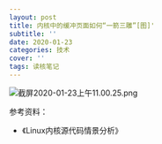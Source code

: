 ```yaml
---
layout: post
title: 内核中的缓冲页面如何“一箭三雕”[图]'
subtitle: ''
date: 2020-01-23
categories: 技术
cover: ''
tags: 读核笔记
---
```


![截屏2020-01-23上午11.00.25.png](http://ww1.sinaimg.cn/large/c9caade4gy1gb6bazx0wtj226g11oajc.jpg)

参考资料：
- 《Linux内核源代码情景分析》



